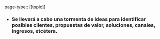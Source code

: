 page-type:: [[topic]]
- ### Se llevará a cabo una tormenta de ideas para identificar posibles clientes, propuestas de valor, soluciones, canales, ingresos, etcétera.



